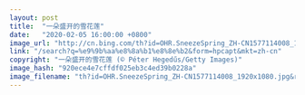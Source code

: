 ```yaml
---
layout: post
title:  "一朵盛开的雪花莲"
date:   "2020-02-05 16:00:00 +0800"
image_url: "http://cn.bing.com/th?id=OHR.SneezeSpring_ZH-CN1577114008_1920x1080.jpg&rf=LaDigue_1920x1080.jpg&pid=hp"
link: "/search?q=%e9%9b%aa%e8%8a%b1%e8%8e%b2&form=hpcapt&mkt=zh-cn"
copyright: "一朵盛开的雪花莲 (© Péter Hegedűs/Getty Images)"
image_hash: "920ece4e7cffdf025eb3c4ed39b0228a"
image_filename: "th?id=OHR.SneezeSpring_ZH-CN1577114008_1920x1080.jpg&rf=LaDigue_1920x1080.jpg&pid=hp"
---
```

